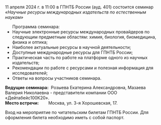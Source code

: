 <p>
11 апреля 2024 г. в 11:00 в ГПНТБ России (ауд. 401) состоится семинар <i>«Научные ресурсы международных издательств по естественным наукам»</i>
</p>

<ul>
Программа семинара:
<li> Научные электронные ресурсы международных провайдеров по следующим предметным областям: химия, биология, биомедицина, физика и оптика;
<li> Наиболее актуальные ресурсы в научной деятельности;
<li> Доступные международные ресурсы для ГПНТБ России;
<li> Практическая часть по работе на платформе одного из научных издательств;
<li> Рекомендации по работе с ресурсами и полезная информация для исследователей;
<li> Ответы на вопросы участников семинара.
</ul>

<p>
<b>Ведущие семинара:</b> &nbsp;Розыева Екатерина Александровна, Мазаева Валерия Николаевна - представители компании ООО «Дейтабейс100К20».
<br>
<b>Место встречи:</b> &nbsp;&nbsp;&nbsp;&nbsp;&nbsp;&nbsp;&nbsp;Москва, ул. 3-я Хорошевская, 17.
</p>

<p>
Вход на мероприятие по читательским билетам ГПНТБ России. Для оформления билета необходимо иметь с собой паспорт.
</p>
